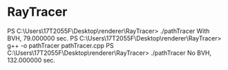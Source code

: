 # RayTracer

PS C:\Users\17T2055F\Desktop\renderer\RayTracer> ./pathTracer
With BVH, 79.000000 sec.
PS C:\Users\17T2055F\Desktop\renderer\RayTracer> g++ -o pathTracer pathTracer.cpp
PS C:\Users\17T2055F\Desktop\renderer\RayTracer> ./pathTracer
No BVH, 132.000000 sec.
